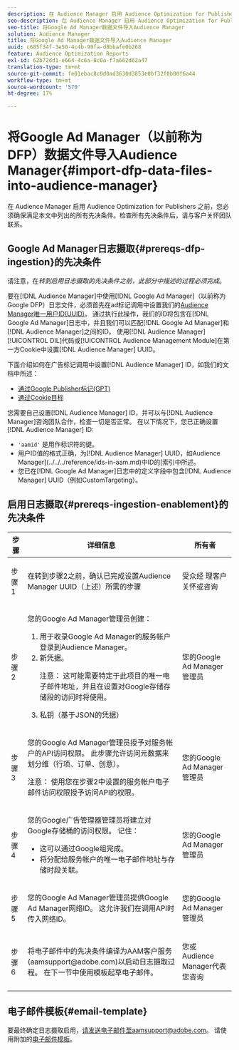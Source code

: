 ```yaml
---
description: 在 Audience Manager 启用 Audience Optimization for Publishers 之前，您必须确保满足本文中列出的所有先决条件。检查所有先决条件后，请与客户关怀团队联系。
seo-description: 在 Audience Manager 启用 Audience Optimization for Publishers 之前，您必须确保满足本文中列出的所有先决条件。检查所有先决条件后，请与客户关怀团队联系。
seo-title: 将Google Ad Manager数据文件导入Audience Manager
solution: Audience Manager
title: 将Google Ad Manager数据文件导入Audience Manager
uuid: c685f34f-3e50-4c4b-99fa-d8bbafe0b268
feature: Audience Optimization Reports
exl-id: 62b72dd1-e664-4c6a-8c0a-f7a662d62a47
translation-type: tm+mt
source-git-commit: fe01ebac8c0d0ad3630d3853e0bf32f0b00f6a44
workflow-type: tm+mt
source-wordcount: '570'
ht-degree: 17%

---
```


# 将Google Ad Manager（以前称为DFP）数据文件导入Audience Manager{#import-dfp-data-files-into-audience-manager}

在 Audience Manager 启用 Audience Optimization for Publishers 之前，您必须确保满足本文中列出的所有先决条件。检查所有先决条件后，请与客户关怀团队联系。

## Google Ad Manager日志摄取{#prereqs-dfp-ingestion}的先决条件

请注意，在&#x200B;*转到启用日志摄取的先决条件之前，此部分中描述的过程必须完成*。

要在[!DNL Audience Manager]中使用[!DNL Google Ad Manager]（以前称为Google DFP）日志文件，必须首先在ad标记调用中设置我们的[Audience Manager唯一用户ID(UUID)](../../../reference/ids-in-aam.md)。 通过执行此操作，我们的ID将包含在[!DNL Google Ad Manager]日志中，并且我们可以匹配[!DNL Google Ad Manager]和[!DNL Audience Manager]之间的ID。 使用[!DNL Audience Manager] [!UICONTROL DIL]代码或[!UICONTROL Audience Management Module]在第一方Cookie中设置[!DNL Audience Manager] UUID。

下面介绍如何在广告标记调用中设置[!DNL Audience Manager] ID，如我们的文档中所述：

* [通过Google Publisher标记(GPT)](../../../integration/gpt-aam-destination/gpt-aam-modify-api.md)
* [通过Cookie目标](../../../integration/gpt-aam-destination/gpt-aam-create-destination.md)

您需要自己设置[!DNL Audience Manager] ID，并可以与[!DNL Audience Manager]咨询团队合作，检查一切是否正常。 在以下情况下，您已正确设置[!DNL Audience Manager] ID:

* `'aamid'` 是用作标识符的键。
* 用户ID值的格式正确，为[!DNL Audience Manager] UUID，如Audience Manager](../../../reference/ids-in-aam.md)中ID的[索引中所述。
* 您已在[!DNL Google Ad Manager]日志中的定义字段中包含[!DNL Audience Manager] UUID（例如CustomTargeting）。

## 启用日志摄取{#prereqs-ingestion-enablement}的先决条件

<table id="table_C980A9F9B0FB4157B4908A64768B1571"> 
 <thead> 
  <tr> 
   <th colname="col1" class="entry"> 步骤 </th> 
   <th colname="col2" class="entry"> 详细信息 </th> 
   <th colname="col3" class="entry"> 所有者 </th> 
  </tr> 
 </thead>
 <tbody> 
  <tr> 
   <td colname="col1"> <p>步骤 1 </p> </td> 
   <td colname="col2"> <p>在转到步骤2之前，确认已完成设置<span class="keyword">Audience Manager</span> UUID（上述）所需的步骤 </p> </td> 
   <td colname="col3"> <p><span class="keyword"> 受众经</span> 理客户关怀或咨询 </p> </td> 
  </tr> 
  <tr> 
   <td colname="col1"> <p>步骤 2 </p> </td> 
   <td colname="col2"> <p>您的Google Ad Manager管理员创建： </p> <p> 
     <ol id="ol_FCFA9B11CFF948A488DF9CB298FC04C4"> 
      <li id="li_BC946EDCC3324578AEB64EDDA55B5ACA">用于收录Google Ad Manager的服务帐户登录到<span class="keyword">Audience Manager</span>。 </li> 
      <li id="li_6B2FC7D73A3246419E55C004E17ACA25">新凭据。 <p>注意： 这可能需要特定于此项目的唯一电子邮件地址，并且在设置对Google存储存储段的访问时将使用。 </p> </li> 
      <li id="li_95444B9FD1B34659A9634814B262A681">私钥（基于JSON的凭据） </li> 
     </ol> </p> </td> 
   <td colname="col3"> <p>您的Google Ad Manager管理员 </p> </td> 
  </tr> 
  <tr> 
   <td colname="col1"> <p>步骤 3 </p> </td> 
   <td colname="col2"> <p>您的Google Ad Manager管理员授予对服务帐户的API访问权限。 此步骤允许访问元数据来划分维（行项、订单、创意）。 <p>注意： 使用您在步骤2中设置的服务帐户电子邮件访问权限授予访问API的权限。 </p> </p> </td> 
   <td colname="col3"> <p>您的Google Ad Manager管理员 </p> </td> 
  </tr> 
  <tr> 
   <td colname="col1"> <p>步骤 4 </p> </td> 
   <td colname="col2"> <p>您的Google广告管理器管理员将建立对Google存储桶的访问权限。 记住： </p> <p> 
     <ul id="ul_3E8DCC73454243D998BD9024D0966A4E"> 
      <li id="li_3691DBD28006412288458175F75873C6">这可以通过Google组完成。 </li> 
      <li id="li_4774806B263245CEAAAB89BD2AA7F23F">将分配给服务帐户的唯一电子邮件地址与存储时段关联。 </li> 
     </ul> </p> </td> 
   <td colname="col3"> <p>您的Google Ad Manager管理员 </p> </td> 
  </tr> 
  <tr> 
   <td colname="col1"> <p>步骤 5 </p> </td> 
   <td colname="col2"> <p>您的Google Ad Manager管理员提供Google Ad Manager网络ID。 这允许我们在调用API时传入网络ID。 </p> </td> 
   <td colname="col3"> <p>您的Google Ad Manager管理员 </p> </td> 
  </tr> 
  <tr> 
   <td colname="col1"> <p>步骤 6 </p> </td> 
   <td colname="col2"> <p>将电子邮件中的先决条件编译为AAM客户服务(aamsupport@adobe.com)以启动日志摄取过程。 在下一节中使用模板起草电子邮件。 </p> </td> 
   <td colname="col3"> <p>您或<span class="keyword">Audience Manager</span>代表您咨询 </p> </td> 
  </tr> 
 </tbody> 
</table>

## 电子邮件模板{#email-template}

要最终确定日志摄取启用，请发送电子邮件至aamsupport@adobe.com。 请使用附加的[电子邮件模板](assets/enable_dfp_ingestion.txt)。
